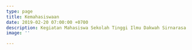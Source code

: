 ```yaml
---
type: page
title: Kemahasiswaan
date: 2019-02-20 07:00:00 +0700
description: Kegiatan Mahasiswa Sekolah Tinggi Ilmu Dakwah Sirnarasa
image: ''

---
```

